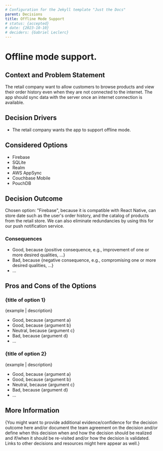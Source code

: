 ```yaml
---
# Configuration for the Jekyll template "Just the Docs"
parent: Decisions
title: Offline Mode Support
# status: {accepted}
# date: {2023-10-10}
# deciders: {Gabriel Leclerc}
---
```


# Offline mode support.

## Context and Problem Statement

The retail company want to allow customers to browse products and view their order history even when they are not connected to the internet. The app should sync data with the server once an internet connection is available.

## Decision Drivers

- The retail company wants the app to support offline mode.

## Considered Options

- Firebase
- SQLite
- Realm
- AWS AppSync
- Couchbase Mobile
- PouchDB

## Decision Outcome

Chosen option: "Firebase", because it is compatible with React Native, can store date such as the user's order history, and the catalog of products from the retail store. We can also eliminate redundancies by using this for our push notification service.

### Consequences

- Good, because {positive consequence, e.g., improvement of one or more desired qualities, …}
- Bad, because {negative consequence, e.g., compromising one or more desired qualities, …}
- … <!-- numbers of consequences can vary -->

## Pros and Cons of the Options

### {title of option 1}

{example | description}

- Good, because {argument a}
- Good, because {argument b}
- Neutral, because {argument c}
- Bad, because {argument d}
- … <!-- numbers of pros and cons can vary -->

### {title of option 2}

{example | description}

- Good, because {argument a}
- Good, because {argument b}
- Neutral, because {argument c}
- Bad, because {argument d}
- …

## More Information

{You might want to provide additional evidence/confidence for the decision outcome here and/or
document the team agreement on the decision and/or
define when this decision when and how the decision should be realized and if/when it should be re-visited and/or
how the decision is validated.
Links to other decisions and resources might here appear as well.}
